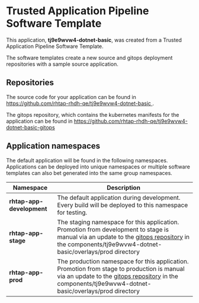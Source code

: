 # Trusted Application Pipeline Software Template

This application, **tj9e9wvw4-dotnet-basic**, was created from a Trusted Application Pipeline Software Template.

The software templates create a new source and gitops deployment repositories with a sample source application. 

## Repositories

The source code for your application can be found in [https://github.com/rhtap-rhdh-qe/tj9e9wvw4-dotnet-basic ](https://github.com/rhtap-rhdh-qe/tj9e9wvw4-dotnet-basic ).
 
The gitops repository, which contains the kubernetes manifests for the application can be found in 
[https://github.com/rhtap-rhdh-qe/tj9e9wvw4-dotnet-basic-gitops ](https://github.com/rhtap-rhdh-qe/tj9e9wvw4-dotnet-basic-gitops ) 

## Application namespaces 

The default application will be found in the following namespaces. Applications can be deployed into unique namespaces or multiple software templates can also bet generated into the same group namespaces.  

|  Namespace   |  Description   |  
| -------- | -------- |   
| **rhtap-app-development** | The default application during development. Every build will be deployed to this namespace for testing. | 
| **rhtap-app-stage** | The staging namespace for this application. Promotion from development to stage is manual via an update to the [gitops repository](https://github.com/rhtap-rhdh-qe/tj9e9wvw4-dotnet-basic-gitops ) in the components/tj9e9wvw4-dotnet-basic/overlays/prod directory |  
| **rhtap-app-prod** | The production namespace for this application. Promotion from stage to production is manual via an update to the [gitops repository](https://github.com/rhtap-rhdh-qe/tj9e9wvw4-dotnet-basic-gitops ) in the components/tj9e9wvw4-dotnet-basic/overlays/prod directory | 